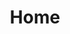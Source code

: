 ---
title: Home
permalink: "/"
description:
image: "/uploads/OG_featuredimage-live.jpg"

hero-logo: /uploads/logo_hero_date(1).png
hero-logo-alt: DC Design Week Hero Logo, Time & Date

dc-design-header: Design Culture in DC
dc-design-paragraph-text: |-
  In the nation’s capital, design is all around us. From our architecture to our activism, from our technology solutions to our craft cocktails, the DMV is created and recreated by design everyday. We’re not a swamp. We’re more intentional than that.

  We are your government problem-solvers, your startup go-getters, your nonprofit champions. We are makers and changers, artisans and engineers. We’re celebrating together, and you’re invited.

  We can’t wait to show you what we have in store for this year’s DC Design Week. New partners, new venues, new formats, same commitment to the people and the work that makes this city great (because some things just shouldn’t be disrupted). Are you ready?
dc-is-design-image: /uploads/circle-02-still.png
dc-is-design-image-alt: Circular illustration

home-events-header: Featured Events
home-events-text:
home-events-button-text: View Full Schedule
home-events-link: "/events/"

home-partners-header: Partners & Sponsors
home-partners-text: |-
  DC Design Week is produced by AIGA DC, a volunteer-run, 501(3)c nonprofit organization, in concert with a consortium of local associations, meetup groups and small businesses. We rely on the generosity and goodness of others to make this week of celebration a reality. Major thanks to the following partners and sponsors for your support and commitment to the DC design community. 
  
  We couldn't do it without you!
home-sponsors-link-text: See Full List
home-sponsors-link: "/sponsors/"

layout: pages/home
---